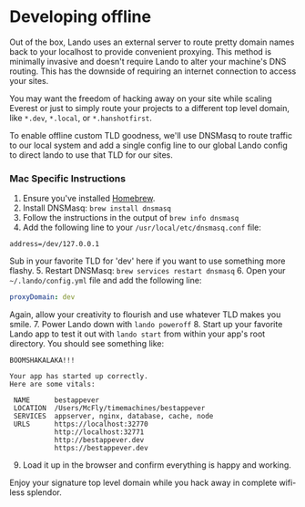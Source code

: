 Developing offline
==================

Out of the box, Lando uses an external server to route pretty domain names back to your localhost to provide convenient proxying. This method is minimally invasive and doesn't require Lando to alter your machine's DNS routing. This has the downside of requiring an internet connection to access your sites.

You may want the freedom of hacking away on your site while scaling Everest or just to simply route your projects to a different top level domain, like `*.dev`, `*.local`, or `*.hanshotfirst`.

To enable offline custom TLD goodness, we'll use DNSMasq to route traffic to our local system and add a single config line to our global Lando config to direct lando to use that TLD for our sites.

### Mac Specific Instructions
1. Ensure you've installed [Homebrew](https://brew.sh/).
2. Install DNSMasq: `brew install dnsmasq`
3. Follow the instructions in the output of `brew info dnsmasq`
4. Add the following line to your `/usr/local/etc/dnsmasq.conf` file:
```
address=/dev/127.0.0.1
```
Sub in your favorite TLD for 'dev' here if you want to use something more flashy.
5. Restart DNSMasq: `brew services restart dnsmasq`
6. Open your `~/.lando/config.yml` file and add the following line:
```yaml
proxyDomain: dev
```
Again, allow your creativity to flourish and use whatever TLD makes you smile.
7. Power Lando down with `lando poweroff`
8. Start up your favorite Lando app to test it out with `lando start` from within your app's root directory. You should see something like:
```
BOOMSHAKALAKA!!!

Your app has started up correctly.
Here are some vitals:

 NAME      bestappever
 LOCATION  /Users/McFly/timemachines/bestappever
 SERVICES  appserver, nginx, database, cache, node
 URLS      https://localhost:32770
           http://localhost:32771
           http://bestappever.dev
           https://bestappever.dev
```
9. Load it up in the browser and confirm everything is happy and working.

Enjoy your signature top level domain while you hack away in complete wifi-less splendor.
